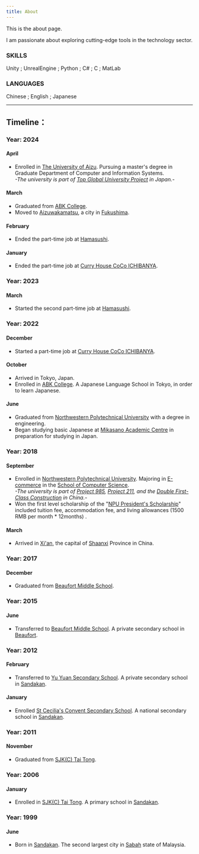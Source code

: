 ```yaml
---
title: About
---
```


This is the about page.

I am passionate about exploring cutting-edge tools in the technology sector.

### SKILLS

Unity ; UnrealEngine ; Python ; C# ; C ; MatLab

### LANGUAGES

Chinese ; English ; Japanese

---

## Timeline：

### Year: 2024

#### April

- Enrolled in [The University of Aizu](https://u-aizu.ac.jp/). Pursuing a master's degree in Graduate Department of
  Computer and Information Systems.  
  *-The university is part
  of [Top Global University Project](https://en.wikipedia.org/wiki/Top_Global_University_Project) in Japan.-*

#### March

- Graduated from [ABK College](https://www.abk.ac.jp/).
- Moved to [Aizuwakamatsu](https://en.wikipedia.org/wiki/Aizuwakamatsu), a city
  in [Fukushima](https://en.wikipedia.org/wiki/Fukushima_Prefecture).

#### February

- Ended the part-time job at [Hamasushi](https://en.hama-sushi.co.jp/).

#### January

- Ended the part-time job at [Curry House CoCo ICHIBANYA](https://www.ichibanya.co.jp/english/).

### Year: 2023

#### March

- Started the second part-time job at [Hamasushi](https://en.hama-sushi.co.jp/).

### Year: 2022

#### December

- Started a part-time job at [Curry House CoCo ICHIBANYA](https://www.ichibanya.co.jp/english/).

#### October

- Arrived in Tokyo, Japan.
- Enrolled in [ABK College](https://www.abk.ac.jp/). A Japanese Language School in Tokyo, in order to learn Japanese.

#### June

- Graduated
  from [Northwestern Polytechnical University](https://en.wikipedia.org/wiki/Northwestern_Polytechnical_University) with
  a degree in engineering.
- Began studying basic Japanese at [Mikasano Academic Centre](https://www.mikasano.com/index.php/en/) in preparation for
  studying in Japan.

### Year: 2018

#### September

- Enrolled
  in [Northwestern Polytechnical University](https://en.wikipedia.org/wiki/Northwestern_Polytechnical_University).
  Majoring in [E-commerce](https://en.wikipedia.org/wiki/E-commerce) in
  the [School of Computer Science](https://jsj.nwpu.edu.cn/enweb/HOME.htm).  
  *-The university is part
  of [Project 985](https://en.wikipedia.org/wiki/Project_985), [Project 211](https://en.wikipedia.org/wiki/Project_211),
  and the [Double First-Class Construction](https://en.wikipedia.org/wiki/Double_First-Class_Construction) in China.-*
- Won the first level scholarship of
  the "[NPU President's Scholarship](https://studyat.nwpu.edu.cn/SCHOLARSHIPS1/NPU_President_Scholarship.htm)" included
  tuition fee, accommodation fee, and
  living allowances (1500 RMB per month * 12months) .

#### March

- Arrived in [Xi'an](https://en.wikipedia.org/wiki/Xi%27an), the capital
  of [Shaanxi](https://en.wikipedia.org/wiki/Shaanxi) Province in China.

### Year: 2017

#### December

- Graduated
  from [Beaufort Middle School](https://www.facebook.com/beaufortmiddleschoolsabah/).

### Year: 2015

#### June

- Transferred to [Beaufort Middle School](https://www.facebook.com/beaufortmiddleschoolsabah/). A private secondary
  school in
  [Beaufort](https://en.wikipedia.org/wiki/Beaufort,_Malaysia).

### Year: 2012

#### February

- Transferred to [Yu Yuan Secondary School](http://yuyuan.ws/2021/). A private secondary school
  in [Sandakan](https://en.wikipedia.org/wiki/Sandakan).

#### January

- Enrolled [St Cecilia's Convent Secondary School](https://en.wikipedia.org/wiki/St_Cecilia's_Convent_Secondary_School).
  A national secondary school in [Sandakan](https://en.wikipedia.org/wiki/Sandakan).

### Year: 2011

#### November

- Graduated from [SJK(C) Tai Tong](https://www.facebook.com/profile.php?id=100057571144767).

### Year: 2006

#### January

- Enrolled in [SJK(C) Tai Tong](https://www.facebook.com/profile.php?id=100057571144767). A primary school
  in [Sandakan](https://en.wikipedia.org/wiki/Sandakan).

### Year: 1999

#### June

- Born in [Sandakan](https://en.wikipedia.org/wiki/Sandakan). The second largest city
  in [Sabah](https://en.wikipedia.org/wiki/Sabah) state of Malaysia.